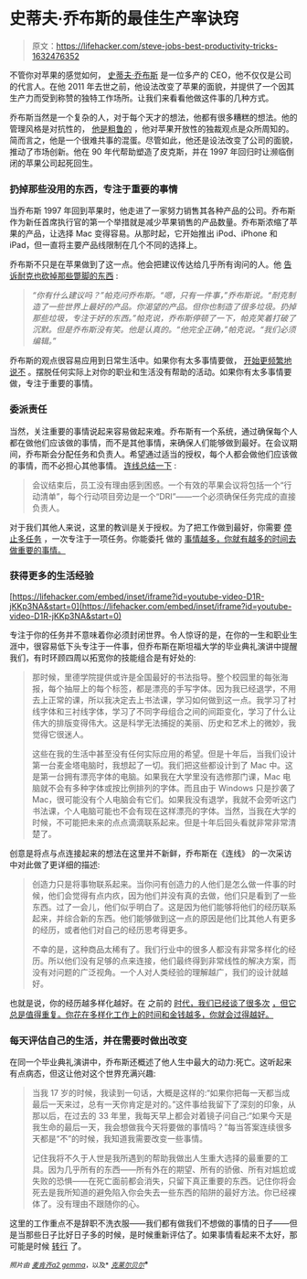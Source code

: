# 史蒂夫·乔布斯的最佳生产率诀窍

> 原文：<https://lifehacker.com/steve-jobs-best-productivity-tricks-1632476352>

不管你对苹果的感觉如何， [史蒂夫·乔布斯](http://en.wikipedia.org/wiki/Steve_Jobs) 是一位多产的 CEO，他不仅仅是公司的代言人。在他 2011 年去世之前，他设法改变了苹果的面貌，并提供了一个因其生产力而受到称赞的独特工作场所。让我们来看看他做这件事的几种方式。



乔布斯当然是一个复杂的人，对于每个天才的想法，他都有很多糟糕的想法。他的管理风格是对抗性的， [他是粗鲁的](http://gawker.com/5847344/what-everyone-is-too-polite-to-say-about-steve-jobs) ，他对苹果开放性的独裁观点是众所周知的。简而言之，他是一个很难共事的混蛋。尽管如此，他还是设法改变了公司的面貌，推动了市场创新。他在 90 年代帮助塑造了皮克斯，并在 1997 年回归时让濒临倒闭的苹果公司起死回生。

### 扔掉那些没用的东西，专注于重要的事情

当乔布斯 1997 年回到苹果时，他走进了一家努力销售其各种产品的公司。乔布斯作为新任首席执行官的第一个举措就是减少苹果销售的产品数量。乔布斯浓缩了苹果的产品，让选择 Mac 变得容易。从那时起，它开始推出 iPod、iPhone 和 iPad，但一直将主要产品线限制在几个不同的选择上。

乔布斯不只是在苹果做到了这一点。他会把建议传达给几乎所有询问的人。他 [告诉耐克也砍掉那些蹩脚的东西](http://www.forbes.com/sites/carminegallo/2011/05/16/steve-jobs-get-rid-of-the-crappy-stuff/) :

> *“你有什么建议吗？”帕克问乔布斯。“嗯，只有一件事，”乔布斯说。“耐克制造了一些世界上最好的产品。你渴望的产品。但你也制造了很多垃圾。扔掉那些垃圾，专注于好的东西。”帕克说，乔布斯停顿了一下，帕克笑着打破了沉默。但是乔布斯没有笑。他是认真的。“他完全正确，”帕克说。“我们必须编辑。”*

乔布斯的观点很容易应用到日常生活中。如果你有太多事情要做， [开始更频繁地说不](https://lifehacker.com/a-scientific-guide-to-saying-no-1293242273) 。摆脱任何实际上对你的职业和生活没有帮助的活动。如果你有太多事情要做，专注于重要的事情。

### 委派责任

当然，关注重要的事情说起来容易做起来难。乔布斯有一个系统，通过确保每个人都在做他们应该做的事情，而不是其他事情，来确保人们能够做到最好。在会议期间，乔布斯会分配任务和负责人。希望通过适当的授权，每个人都会做他们应该做的事情，而不必担心其他事情。 [连线总结一下](http://www.wired.com/2011/05/steve-jobs-magic/) :

> 会议结束后，员工没有理由感到困惑。一个有效的苹果会议将包括一个“行动清单”，每个行动项目旁边是一个“DRI”——一个必须确保任务完成的直接负责人。

对于我们其他人来说，这里的教训是关于授权。为了把工作做到最好，你需要 [停止多任务](https://lifehacker.com/what-multitasking-does-to-our-brains-5922453) ，一次专注于一项任务。你能委托 做的 [事情越多，你就有越多的时间去做重要的事情。](http://lifehacker.com/why-i-suck-at-delegating-and-you-might-too-5670934)

### 获得更多的生活经验

 [https://lifehacker.com/embed/inset/iframe?id=youtube-video-D1R-jKKp3NA&start=0](https://lifehacker.com/embed/inset/iframe?id=youtube-video-D1R-jKKp3NA&start=0) 

专注于你的任务并不意味着你必须封闭世界。令人惊讶的是，在你的一生和职业生涯中，很容易低下头专注于一件事，但乔布斯在斯坦福大学的毕业典礼演讲中提醒我们，有时环顾四周以拓宽你的技能组合是有好处的:

> 那时候，里德学院提供或许是全国最好的书法指导。整个校园里的每张海报，每个抽屉上的每个标签，都是漂亮的手写字体。因为我已经退学，不用去上正常的课，所以我决定去上书法课，学习如何做到这一点。我学习了衬线字体和三衬线字体，学习了不同字母组合之间的间距变化，学习了什么让伟大的排版变得伟大。这是科学无法捕捉的美丽、历史和艺术上的微妙，我觉得它很迷人。
> 
> 这些在我的生活中甚至没有任何实际应用的希望。但是十年后，当我们设计第一台麦金塔电脑时，我想起了一切。我们把这些都设计到了 Mac 中。这是第一台拥有漂亮字体的电脑。如果我在大学里没有选修那门课，Mac 电脑就不会有多种字体或按比例排列的字体。而且由于 Windows 只是抄袭了 Mac，很可能没有个人电脑会有它们。如果我没有退学，我就不会旁听这门书法课，个人电脑可能也不会有现在这样漂亮的字体。当然，当我在大学的时候，不可能把未来的点点滴滴联系起来。但是十年后回头看就非常非常清楚了。

创意是将点与点连接起来的想法在这里并不新鲜，乔布斯在《连线》 的一次采访中对此做了更详细的描述:

> 创造力只是将事物联系起来。当你问有创造力的人他们是怎么做一件事的时候，他们会觉得有点内疚，因为他们并没有真的去做，他们只是看到了一些东西。过了一会儿，他们似乎明白了。这是因为他们能够将他们的经历联系起来，并综合新的东西。他们能够做到这一点的原因是他们比其他人有更多的经历，或者他们对自己的经历思考得更多。
> 
> 不幸的是，这种商品太稀有了。我们行业中的很多人都没有非常多样化的经历。所以他们没有足够的点来连接，他们最终得到非常线性的解决方案，而没有对问题的广泛视角。一个人对人类经验的理解越广，我们的设计就越好。

也就是说，你的经历越多样化越好。在 之前的 [时代，我们已经谈了很多次](https://lifehacker.com/spending-on-experiences-instead-of-possessions-results-5608980) [，但它总是值得重复。你花在多样化工作上的时间和金钱越多，你就会过得越好。](http://twocents.lifehacker.com/reconnect-with-your-passion-to-collect-experiences-not-1604941440)

### **每天评估自己的生活，并在需要时做出改变**

在同一个毕业典礼演讲中，乔布斯还概述了他人生中最大的动力:死亡。这听起来有点病态，但这让他对这个世界充满兴趣:

> 当我 17 岁的时候，我读到一句话，大概是这样的:“如果你把每一天都当成最后一天来过，总有一天你肯定是对的。”这件事给我留下了深刻的印象，从那以后，在过去的 33 年里，我每天早上都会对着镜子问自己:“如果今天是我生命的最后一天，我会想做我今天将要做的事情吗？”每当答案连续很多天都是“不”的时候，我知道我需要改变一些事情。
> 
> 记住我将不久于人世是我所遇到的帮助我做出人生重大选择的最重要的工具。因为几乎所有的东西——所有外在的期望、所有的骄傲、所有对尴尬或失败的恐惧——在死亡面前都会消失，只留下真正重要的东西。记住你将会死去是我所知道的避免陷入你会失去一些东西的陷阱的最好方法。你已经裸体了。没有理由不跟随你的心。

这里的工作重点不是辞职不洗衣服——我们都有做我们不想做的事情的日子——但是当那些日子比好日子多的时候，是时候重新评估了。如果事情看起来不太好，那可能是时候 [转行](https://lifehacker.com/what-should-i-know-before-i-change-careers-512289050) 了。

<small>*照片由*</small> [<small>*麦肯齐*</small>](https://www.flickr.com/photos/mkosut/3631119830/in/photolist-6wSrqj-9jXPi3-5DGEu7-7Gz98c-64F5Dr-5NiBdh-4ZdpRu-6HmZgm-4N7ZuN-6pBmoP-6YgGP3-ckBTv1-7gWifp-7j6oP1-CxCAr-faKJ7F-8m8iZK-fJz4ZR-hbiX5-9bXxdh-4Wq26U-86cWbL-mo7sN-nuDVfo)<small></small>*[<small>*a2 gemma*</small>](https://www.flickr.com/photos/a2gemma/1448178195/in/photolist-evJehU-cJVuqq-dDmEaH-5BW9sA-9jRzE5-5KF93y-oJUgrj-3cYhVz-aFT2ZT-9kuX6N-aFTcdD-6hbtgX-SjefL-adpuY1-75uU5F-cDCFDo-adpCRA-aeuTKx-aFSZqz-5UXzaf-dC9ado-6ReCsa-akK6dh-4haMrU-aCLZQY-4KPDCf-aFrriM-7EgpNW-aCJiXK-4GEPom-aFrtek-gMMZfB-daMhvA-k79Jqb-aUkrkZ-aA3Tgc-aA6B63-ayFtuj-4dqcCe-aFhg4t-6UjWVb-amWbPn-dzQtor-2N13S-dPKu1T-aUkoTr-aUkmjr-e8Nu5H-7m5dxv-aA3WQe)<small>*，以及*</small> [<small>*克莱尔贝尔*</small>](https://www.flickr.com/photos/southpaw2305/3415909302/in/photolist-dvvTyv-6cRqPY-7aHymN-drJebW-6RjsPD-7TdKC4-7FiNE6-ihK8C-cnsaB-dnfcQ-4vKo9m-7HhVeu-kgiHF3-2bbW98-5peGWB-fv3rsr-BLqK6-eLXyYU-5kvoPo-HmxWQ-8ToFQs-4xMjye-jeDNbg-6ygrSq-6JKBBJ-5nJ1nc-5R2bkc-5N5U2k-6tpFEX-aj3CN6-7qLziY-8eK9nL-4bhEzd-7kkyzk-cx3U2y-49o6et-8JNiAU-7G4dQZ-5iKQj-ahca7s-dQWTGc-dLSD1c-dUp1y-7xuYjn-4UVToV-aQdTFX-iHvxBH-84TcNj-atEgw3-aQdTzk)<small></small>*